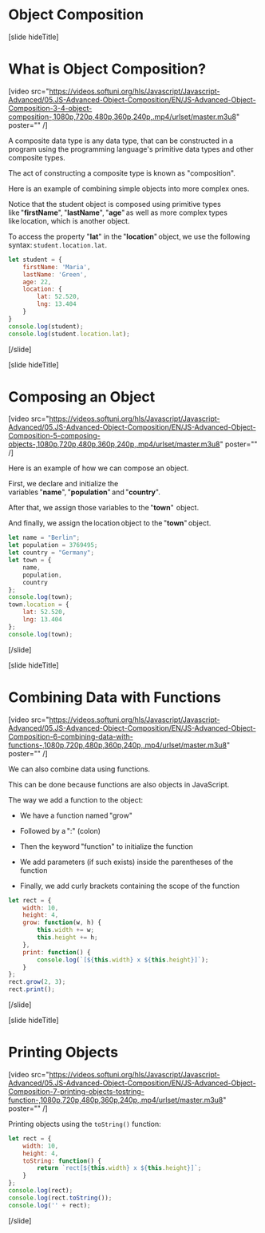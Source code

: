 # Object Composition

[slide hideTitle]

# What is Object Composition?

[video src="https://videos.softuni.org/hls/Javascript/Javascript-Advanced/05.JS-Advanced-Object-Composition/EN/JS-Advanced-Object-Composition-3-4-object-composition-,1080p,720p,480p,360p,240p,.mp4/urlset/master.m3u8" poster="" /]

A composite data type is any data type, that can be constructed in a program using the programming language's primitive data types and other composite types. 

The act of constructing a composite type is known as "composition".

Here is an example of combining simple objects into more complex ones.

Notice that the student object is composed using primitive types like "**firstName**", "**lastName**", "**age**" as well as more complex types like location, which is another object. 

To access the property "**lat**" in the "**location**" object, we use the following syntax: `student.location.lat`. 

```js live
let student = {
    firstName: 'Maria',
    lastName: 'Green',
    age: 22,
    location: {
        lat: 52.520,
        lng: 13.404
    }
}
console.log(student);
console.log(student.location.lat);
```

[/slide]

[slide hideTitle]

# Composing an Object

[video src="https://videos.softuni.org/hls/Javascript/Javascript-Advanced/05.JS-Advanced-Object-Composition/EN/JS-Advanced-Object-Composition-5-composing-objects-,1080p,720p,480p,360p,240p,.mp4/urlset/master.m3u8" poster="" /]

Here is an example of how we can compose an object. 

First, we declare and initialize the variables "**name**", "**population**" and "**country**". 

After that, we assign those variables to the "**town**"  object. 

And finally, we assign the location object to the "**town**" object. 

```js live
let name = "Berlin";
let population = 3769495;
let country = "Germany";
let town = {
    name,
    population,
    country
};
console.log(town);
town.location = {
    lat: 52.520,
    lng: 13.404
};
console.log(town);
```

[/slide]

[slide hideTitle]

# Combining Data with Functions

[video src="https://videos.softuni.org/hls/Javascript/Javascript-Advanced/05.JS-Advanced-Object-Composition/EN/JS-Advanced-Object-Composition-6-combining-data-with-functions-,1080p,720p,480p,360p,240p,.mp4/urlset/master.m3u8" poster="" /]

We can also combine data using functions. 

This can be done because functions are also objects in JavaScript. 

The way we add a function to the object:

- We have a function named "grow"

- Followed by a ":" (colon)

- Then the keyword "function" to initialize the function

- We add parameters (if such exists) inside the parentheses of the function

- Finally, we add curly brackets containing the scope of the function

```js live
let rect = {
    width: 10,
    height: 4,
    grow: function(w, h) {
        this.width += w;
        this.height += h;
    },
    print: function() {
        console.log(`[${this.width} x ${this.height}]`);
    }
};
rect.grow(2, 3);
rect.print();
```

[/slide]

[slide hideTitle]

# Printing Objects

[video src="https://videos.softuni.org/hls/Javascript/Javascript-Advanced/05.JS-Advanced-Object-Composition/EN/JS-Advanced-Object-Composition-7-printing-objects-tostring-function-,1080p,720p,480p,360p,240p,.mp4/urlset/master.m3u8" poster="" /]

Printing objects using the `toString()` function:

```js live
let rect = {
    width: 10,
    height: 4,
    toString: function() {
        return `rect[${this.width} x ${this.height}]`;
    }
};
console.log(rect);
console.log(rect.toString());
console.log('' + rect);
```

[/slide]
